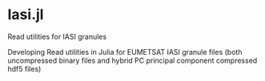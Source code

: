 # Iasi.jl
Read utilities for IASI granules

Developing Read utilities in Julia for EUMETSAT IASI granule files (both uncompressed binary files and hybrid PC principal component compressed hdf5 files)
